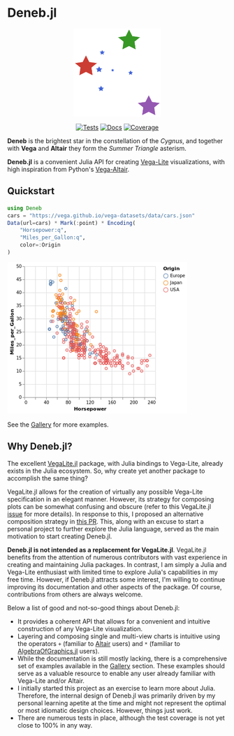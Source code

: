 # Deneb.jl

<div align="center">

  <img src="docs/src/assets/logo.svg" alt="Deneb.jl logo" width="200">

  [![Tests](https://github.com/brucala/Deneb.jl/actions/workflows/test.yml/badge.svg?branch=main)](https://github.com/brucala/Deneb.jl/actions/workflows/test.yml?branch=main)
  [![Docs](https://img.shields.io/badge/docs-dev-blue.svg)](https://brucala.github.io/Deneb.jl/dev/)
  [![Coverage](https://codecov.io/gh/brucala/Deneb.jl/branch/main/graph/badge.svg)](https://app.codecov.io/gh/brucala/Deneb.jl/tree/main)

</div>



**Deneb** is the brightest star in the constellation of the *Cygnus*, and together with **Vega** and **Altair** they form the *Summer Triangle* asterism.

**Deneb.jl** is a convenient Julia API for creating [Vega-Lite](https://vega.github.io/vega-lite/) visualizations, with high inspiration from Python's [Vega-Altair](https://altair-viz.github.io/).

## Quickstart

```julia
using Deneb
cars = "https://vega.github.io/vega-datasets/data/cars.json"
Data(url=cars) * Mark(:point) * Encoding(
    "Horsepower:q",
    "Miles_per_Gallon:q",
    color=:Origin
)
```
![](images/scatter_plot.png)

See the [Gallery](https://brucala.github.io/Deneb.jl/dev/examples/) for more examples.


## Why Deneb.jl?

The excellent [VegaLite.jl](https://github.com/queryverse/VegaLite.jl/tree/master) package, with Julia bindings to Vega-Lite, already exists in the Julia ecosystem. So, why create yet another package to accomplish the same thing?

VegaLite.jl allows for the creation of virtually any possible Vega-Lite specification in an elegant manner. However, its strategy for composing plots can be somewhat confusing and obscure (refer to this VegaLite.jl [issue](https://github.com/queryverse/VegaLite.jl/issues/230) for more details). In response to this, I proposed an alternative composition strategy in [this PR](https://github.com/queryverse/VegaLite.jl/pull/411). This, along with an excuse to start a personal project to further explore the Julia language, served as the main motivation to start creating Deneb.jl.

**Deneb.jl is not intended as a replacement for VegaLite.jl**. VegaLite.jl benefits from the attention of numerous contributors with vast experience in creating and maintaining Julia packages. In contrast, I am simply a Julia and Vega-Lite enthusiast with limited time to explore Julia's capabilities in my free time. However, if Deneb.jl attracts some interest, I'm willing to continue improving its documentation and other aspects of the package. Of course, contributions from others are always welcome.

Below a list of good and not-so-good things about Deneb.jl:
- It provides a coherent API that allows for a convenient and intuitive construction of any Vega-Lite visualization.
- Layering and composing single and multi-view charts is intuitive using the operators `+` (familiar to [Altair](https://altair-viz.github.io/) users) and `*` (familiar to [AlgebraOfGraphics.jl](https://github.com/MakieOrg/AlgebraOfGraphics.jl) users).
- While the documentation is still mostly lacking, there is a comprehensive set of examples available in the [Gallery](https://brucala.github.io/Deneb.jl/dev/examples/) section. These examples should serve as a valuable resource to enable any user already familiar with Vega-Lite and/or Altair.
- I initially started this project as an exercise to learn more about Julia. Therefore, the internal design of Deneb.jl was primarily driven by my personal learning apetite at the time and might not represent the optimal or most idiomatic design choices. However, things just work.
- There are numerous tests in place, although the test coverage is not yet close to 100% in any way.
